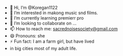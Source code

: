 - 👋 Hi, I’m @Koregan1122
- 👀 I’m interested in makong music snd films.
- 🌱 I’m currently learning premierr pro
- 💞️ I’m looking to collaborate on ...
- 📫 How to reach me: sacrednoisesociety@gmail.com
- 😄 Pronouns: she
- ⚡ Fun fact: I am a farm girl, but have lived
- in big cities most of my adult life. 

<!---
Koregan1122/Koregan1122 is a ✨ special ✨ repository because its `README.md` (this file) appears on your GitHub profile.
You can click the Preview link to take a look at your changes.
--->
